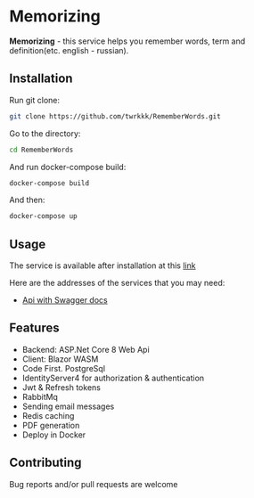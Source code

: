 # Memorizing

**Memorizing** - this service helps you remember words, term and definition(etc. english - russian). 

## Installation

Run git clone:
```bash
git clone https://github.com/twrkkk/RememberWords.git
```

Go to the directory:
```bash
cd RememberWords
```

And run docker-compose build:
```bash
docker-compose build
```

And then:
```bash
docker-compose up
```

## Usage

The service is available after installation at this [link](http://localhost:7165/)

Here are the addresses of the services that you may need:
* [Api with Swagger docs](http://localhost:10000/)


## Features

* Backend: ASP.Net Core 8 Web Api 
* Client: Blazor WASM
* Code First. PostgreSql
* IdentityServer4 for authorization & authentication
* Jwt & Refresh tokens
* RabbitMq
* Sending email messages
* Redis caching 
* PDF generation 
* Deploy in Docker


## Contributing

Bug reports and/or pull requests are welcome
